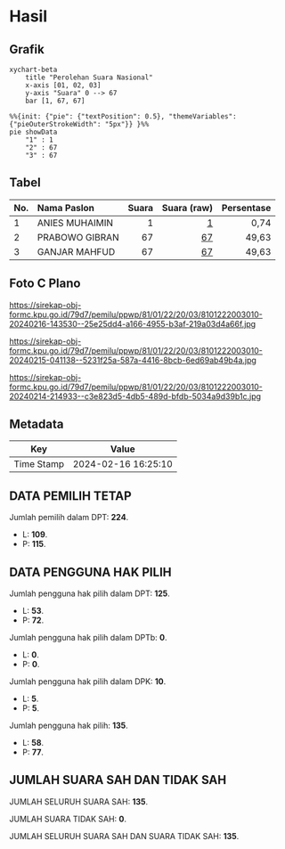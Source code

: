 # Hasil

## Grafik

```mermaid
xychart-beta
    title "Perolehan Suara Nasional"
    x-axis [01, 02, 03]
    y-axis "Suara" 0 --> 67
    bar [1, 67, 67]
```

```mermaid
%%{init: {"pie": {"textPosition": 0.5}, "themeVariables": {"pieOuterStrokeWidth": "5px"}} }%%
pie showData
    "1" : 1
    "2" : 67
    "3" : 67
```

## Tabel

| No. | Nama Paslon    | Suara | Suara (raw) | Persentase |
|:--- |:-------------- | -----:| -----------:| ----------:|
| 1   | ANIES MUHAIMIN | 1     | [1][p-1]    | 0,74       |
| 2   | PRABOWO GIBRAN | 67    | [67][p-2]   | 49,63      |
| 3   | GANJAR MAHFUD  | 67    | [67][p-3]   | 49,63      |


[p-1]: https://github.com/gigit-pemilu/pemilu-2024/blob/main/pilpres/hitung-suara/sub/81-maluku/sub/01-maluku-tengah/sub/22-leihitu-barat/sub/2003-allang/sub/010-tps/sub/paslon-1.txt
[p-2]: https://github.com/gigit-pemilu/pemilu-2024/blob/main/pilpres/hitung-suara/sub/81-maluku/sub/01-maluku-tengah/sub/22-leihitu-barat/sub/2003-allang/sub/010-tps/sub/paslon-2.txt
[p-3]: https://github.com/gigit-pemilu/pemilu-2024/blob/main/pilpres/hitung-suara/sub/81-maluku/sub/01-maluku-tengah/sub/22-leihitu-barat/sub/2003-allang/sub/010-tps/sub/paslon-3.txt

## Foto C Plano

https://sirekap-obj-formc.kpu.go.id/79d7/pemilu/ppwp/81/01/22/20/03/8101222003010-20240216-143530--25e25dd4-a166-4955-b3af-219a03d4a66f.jpg

https://sirekap-obj-formc.kpu.go.id/79d7/pemilu/ppwp/81/01/22/20/03/8101222003010-20240215-041138--5231f25a-587a-4416-8bcb-6ed69ab49b4a.jpg

https://sirekap-obj-formc.kpu.go.id/79d7/pemilu/ppwp/81/01/22/20/03/8101222003010-20240214-214933--c3e823d5-4db5-489d-bfdb-5034a9d39b1c.jpg


## Metadata

| Key        | Value               |
| ---------- | ------------------- |
| Time Stamp | 2024-02-16 16:25:10 |


## DATA PEMILIH TETAP

Jumlah pemilih dalam DPT: **224**.
 * L: **109**.
 * P: **115**.

## DATA PENGGUNA HAK PILIH

Jumlah pengguna hak pilih dalam DPT: **125**.
 * L: **53**.
 * P: **72**.

Jumlah pengguna hak pilih dalam DPTb: **0**.
 * L: **0**.
 * P: **0**.

Jumlah pengguna hak pilih dalam DPK: **10**.
 * L: **5**.
 * P: **5**.

Jumlah pengguna hak pilih: **135**.
 * L: **58**.
 * P: **77**.

## JUMLAH SUARA SAH DAN TIDAK SAH

JUMLAH SELURUH SUARA SAH: **135**.

JUMLAH SUARA TIDAK SAH: **0**.

JUMLAH SELURUH SUARA SAH DAN SUARA TIDAK SAH: **135**.


